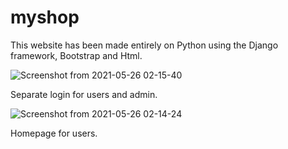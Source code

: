 # myshop
This website has been made entirely on Python using the Django framework, Bootstrap and Html.



![Screenshot from 2021-05-26 02-15-40](https://user-images.githubusercontent.com/55712612/119566478-d0419580-bdc8-11eb-9f42-f0531e3b336a.png)


Separate login for users and admin.



![Screenshot from 2021-05-26 02-14-24](https://user-images.githubusercontent.com/55712612/119566543-e2233880-bdc8-11eb-97e3-3bee0c717a8b.png)

Homepage for users.
